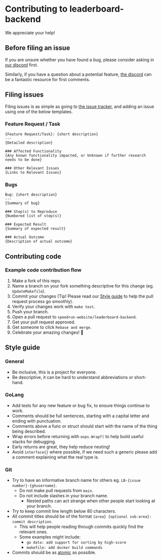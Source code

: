 # Contributing to leaderboard-backend

We appreciate your help!

## Before filing an issue

If you are unsure whether you have found a bug, please consider asking in [our discord](https://discord.gg/TZvfau25Vb) first.

Similarly, if you have a question about a potential feature, [the discord](https://discord.gg/TZvfau25Vb) can be a fantastic resource for first comments.

## Filing issues

Filing issues is as simple as going to [the issue tracker](https://github.com/speedrun-website/leaderboard-backend/issues), and adding an issue using one of the below templates.

### Feature Request / Task

```
{Feature Request/Task}: {short description}
---
{Detailed description}

### Affected Functionality
{Any known functionality impacted, or Unknown if further research needs to be done}

### Other Relevant Issues
{Links to Relevant Issues}
```

### Bugs

```
Bug: {short description}
---
{Summary of bug}

### Step(s) to Reproduce
{Numbered list of step(s)}

### Expected Result
{Summary of expected result}

### Actual Outcome
{Description of actual outcome}
```

## Contributing code

### Example code contribution flow

1. Make a fork of this repo.
1. Name a branch on your fork something descriptive for this change (eg. `UpdateMakefile`).
1. Commit your changes (Tip! Please read our [Style guide](#style-guide) to help the pull request process go smoothly).
1. Verify your changes work with `make test`.
1. Push your branch.
1. Open a pull request to `speedrun-website/leaderboard-backend`.
1. Get your pull request approved.
1. Get someone to click `Rebase and merge`.
1. Celebrate your amazing changes! 🎉

## Style guide

### General

-   Be inclusive, this is a project for everyone.
-   Be descriptive, it can be hard to understand abbreviations or short-hand.

### GoLang

-   Add tests for any new feature or bug fix, to ensure things continue to work.
-   Comments should be full sentences, starting with a capital letter and ending with punctuation.
-   Comments above a func or struct should start with the name of the thing being described.
-   Wrap errors before returning with `oops.Wrapf(` to help build useful stacks for debugging.
-   Early returns are great, they help reduce nesting!
-   Avoid `interface{}` where possible, if we need such a generic please add a comment explaining what the real type is.

### Git

-   Try to have an informative branch name for others eg. `LB-{issue number}-{ghusername}`.
    -   Do not make pull requests from `main`.
    -   Do not include slashes in your branch name.
        -   Nested paths can act strange when other people start looking at your branch.
-   Try to keep commit line length below 80 characters.
-   All commit titles should be of the format `{area} {optional sub-area}: commit description`.
    -   This will help people reading through commits quickly find the relevant ones.
    -   Some examples might include:
        -   `go data: add support for sorting by high-score`
        -   `makefile: add docker build commands`
-   Commits should be as [atomic](https://www.freshconsulting.com/insights/blog/atomic-commits/) as possible.
